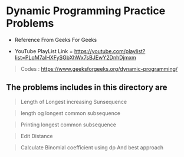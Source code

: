 # Dynamic Programming Practice Problems

* Reference From Geeks For Geeks  

* YouTube PlayList Link = https://youtube.com/playlist?list=PLqM7alHXFySGbXhWx7sBJEwY2DnhDjmxm 

> Codes : https://www.geeksforgeeks.org/dynamic-programming/

## The problems includes in this directory are

> Length of Longest increasing Sunsequence 

> length og longest common subsequence

> Printing longest common subsequence  

> Edit Distance

> Calculate Binomial coefficient using dp And best approach
